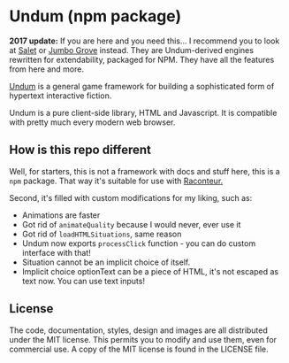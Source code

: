 # Undum (npm package)

**2017 update:** If you are here and you need this… I recommend you to look at [Salet](https://salet.su) or [Jumbo Grove](http://steveasleep.com/jumbogrove) instead. They are Undum-derived engines rewritten for extendability, packaged for NPM. They have all the features from here and more.

[Undum](http://undum.com) is a general game framework for building
a sophisticated form of hypertext interactive fiction.

Undum is a pure client-side library, HTML and Javascript.
It is compatible with pretty much every modern web browser.

## How is this repo different

Well, for starters, this is not a framework with docs and stuff here,
this is a `npm` package. That way it's suitable for use with 
[Raconteur.](https://sequitur.github.io/raconteur/)

Second, it's filled with custom modifications for my liking, such as:

- Animations are faster
- Got rid of `animateQuality` because I would never, ever use it
- Got rid of `loadHTMLSituations`, same reason
- Undum now exports `processClick` function - you can do custom interface with that!
- Situation cannot be an implicit choice of itself.
- Implicit choice optionText can be a piece of HTML, it's not escaped
  as text now. You can use text inputs!

## License

The code, documentation, styles, design and images are all distributed
under the MIT license. This permits you to modify and use them, even
for commercial use. A copy of the MIT license is found in the LICENSE
file.
